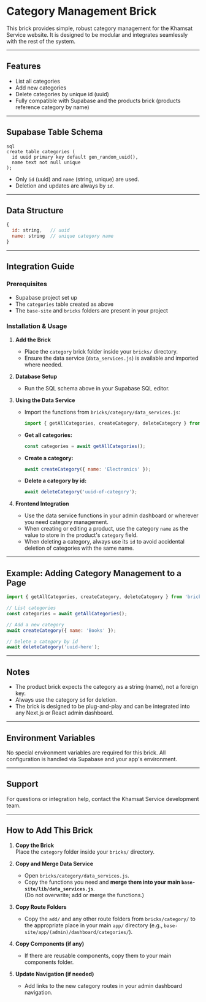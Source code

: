 # Category Management Brick

This brick provides simple, robust category management for the Khamsat Service website. It is designed to be modular and integrates seamlessly with the rest of the system.

---

## Features
- List all categories
- Add new categories
- Delete categories by unique id (uuid)
- Fully compatible with Supabase and the products brick (products reference category by name)

---

## Supabase Table Schema

```
sql
create table categories (
  id uuid primary key default gen_random_uuid(),
  name text not null unique
);
```
- Only `id` (uuid) and `name` (string, unique) are used.
- Deletion and updates are always by `id`.

---

## Data Structure

```js
{
  id: string,   // uuid
  name: string  // unique category name
}
```

---

## Integration Guide

### Prerequisites
- Supabase project set up
- The `categories` table created as above
- The `base-site` and `bricks` folders are present in your project

### Installation & Usage
1. **Add the Brick**
   - Place the `category` brick folder inside your `bricks/` directory.
   - Ensure the data service (`data_services.js`) is available and imported where needed.

2. **Database Setup**
   - Run the SQL schema above in your Supabase SQL editor.

3. **Using the Data Service**
   - Import the functions from `bricks/category/data_services.js`:
     ```js
     import { getAllCategories, createCategory, deleteCategory } from 'bricks/category/data_services';
     ```
   - **Get all categories:**
     ```js
     const categories = await getAllCategories();
     ```
   - **Create a category:**
     ```js
     await createCategory({ name: 'Electronics' });
     ```
   - **Delete a category by id:**
     ```js
     await deleteCategory('uuid-of-category');
     ```

4. **Frontend Integration**
   - Use the data service functions in your admin dashboard or wherever you need category management.
   - When creating or editing a product, use the category `name` as the value to store in the product's `category` field.
   - When deleting a category, always use its `id` to avoid accidental deletion of categories with the same name.

---

## Example: Adding Category Management to a Page

```js
import { getAllCategories, createCategory, deleteCategory } from 'bricks/category/data_services';

// List categories
const categories = await getAllCategories();

// Add a new category
await createCategory({ name: 'Books' });

// Delete a category by id
await deleteCategory('uuid-here');
```

---

## Notes
- The product brick expects the category as a string (name), not a foreign key.
- Always use the category `id` for deletion.
- The brick is designed to be plug-and-play and can be integrated into any Next.js or React admin dashboard.

---

## Environment Variables
No special environment variables are required for this brick. All configuration is handled via Supabase and your app's environment.

---

## Support
For questions or integration help, contact the Khamsat Service development team.

---

## How to Add This Brick

1. **Copy the Brick**  
   Place the `category` folder inside your `bricks/` directory.

2. **Copy and Merge Data Service**  
   - Open `bricks/category/data_services.js`.
   - Copy the functions you need and **merge them into your main `base-site/lib/data_services.js`**.  
     (Do not overwrite; add or merge the functions.)

3. **Copy Route Folders**  
   - Copy the `add/` and any other route folders from `bricks/category/` to the appropriate place in your main `app/` directory (e.g., `base-site/app/(admin)/dashboard/categories/`).

4. **Copy Components (if any)**  
   - If there are reusable components, copy them to your main components folder.

5. **Update Navigation (if needed)**  
   - Add links to the new category routes in your admin dashboard navigation. 